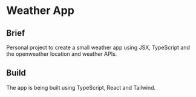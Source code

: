 # Weather App
## Brief
Personal project to create a small weather app using JSX, TypeScript and the openweather location and weather APIs.
## Build
The app is being built using TypeScript, React and Tailwind.